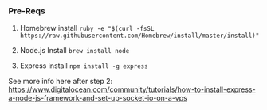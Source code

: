 ### Pre-Reqs

1. Homebrew install
  `ruby -e "$(curl -fsSL https://raw.githubusercontent.com/Homebrew/install/master/install)"`

2. Node.js Install
  `brew install node`
  
3. Express install
  `npm install -g express`

See more info here after step 2:
https://www.digitalocean.com/community/tutorials/how-to-install-express-a-node-js-framework-and-set-up-socket-io-on-a-vps
